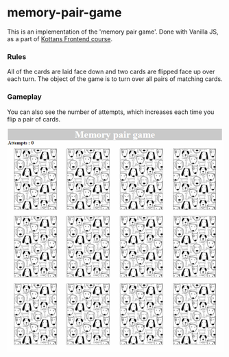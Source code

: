 # memory-pair-game

This is an implementation of the 'memory pair game'. Done with Vanilla JS, as a part of [Kottans Frontend course](https://github.com/kottans/frontend).

### Rules 

All of the cards are laid face down and two cards are flipped face up over each turn. The object of the game is to turn over all pairs of matching cards. 
 
### Gameplay 

You can also see the number of attempts, which increases each time you flip a pair of cards.

![Gameplay](gameplay.gif)


